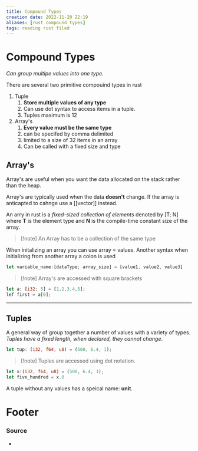 ```yaml
---
title: Compound Types
creation date: 2022-11-20 22:19
aliases: [rust compound types]
tags: reading rust filed
---
```


# Compound Types
*Can group multipe values into one type.*

There are several two primitive compouind types in rust
1. Tuple
	1. **Store multiple values of any type**
	2. Can use dot syntax to access items in a tuple.
	3. Tuples maximum is 12
2. Array's
	1. **Every value must be the same type**
	2. can be specifed by comma delimited
	3. limited to a size of 32 items in an array
	4. Can be called with a fixed size and type

## Array's
Array's are useful when you want the data allocated on the stack rather than the heap.

Array's are typically used when the data **doesn't** change. If the array is anticapted to cahnge use a [[vector]] instead.

An arry in rust is a *fixed-sized collection of elements* denoted by [T; N] where **T** is the element type and **N** is the compile-time constant size of the array. 

>[!note] An Array has to be a collection of the same type

When initalizing an array you can use array = values. Another syntax when initializing from another array a colon is used

```rust 
let variable_name:[dataType; array_size] = [value1, value2, value3]
```

> [!note] Array's are accessed with square brackets

```rust
let a: [i32; 5] = [1,2,3,4,5];
lef first = a[0];
```

---
## Tuples
A general way of group together a number of values with a variety of types. *Tuples have a fixed length, when declared, they cannot change*.

```rust
let tup: (i32, f64, u8) = (500, 6.4, 1);
```

>[!note] Tuples are accessed using dot notation. 

```rust
let x:(i32, f64, u8) = (500, 6.4, 1);
let five_hundred = x.0
```
A tuple without any values has a speical name: **unit**.

# Footer
### Source
- 


